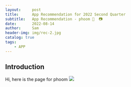 ```yaml
---
layout:     post
title:      App Recommendation for 2022 Second Quarter 
subtitle:   App Recommendation - phoom 🚮  📷
date:       2022-08-14
author:     Sam
header-img: img/rec-2.jpg
catalog: true
tags:
    - APP
---
```


## Introduction
Hi, here is the page for phoom
![]([https://is2-ssl.mzstatic.com/image/thumb/PurpleSource122/v4/98/7f/f5/987ff5b3-88b6-be1e-27f4-8e523f9a9263/6cad876e-62d0-43db-ac34-0dddf9c6ca41_Apple_iPhone_11_Pro_Screenshot_3__U00281_U0029.png/750x750bb.jpeg]())